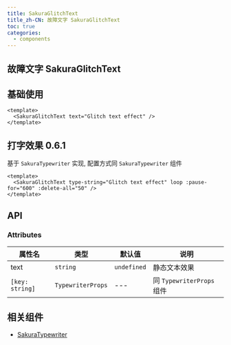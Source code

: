 ```yaml
---
title: SakuraGlitchText
title_zh-CN: 故障文字 SakuraGlitchText
toc: true
categories:
  - components
---
```


## 故障文字 SakuraGlitchText

## 基础使用

<SakuraGlitchTextPG :demo="0" />

```vue
<template>
  <SakuraGlitchText text="Glitch text effect" />
</template>
```

## 打字效果 <SupTag>0.6.1</SupTag>

基于 `SakuraTypewriter` 实现, 配置方式同 `SakuraTypewriter` 组件

<SakuraGlitchTextPG :demo="1" />

```vue
<template>
  <SakuraGlitchText type-string="Glitch text effect" loop :pause-for="600" :delete-all="50" />
</template>
```

## API

### Attributes

| 属性名 | 类型 | 默认值 | 说明 |
| --- | --- | --- | --- |
| text | `string` | `undefined` | 静态文本效果 |
| `[key: string]` | `TypewriterProps` | --- | 同 `TypewriterProps` 组件 |

## 相关组件

- [SakuraTypewriter](/components/SakuraTypewriter)
